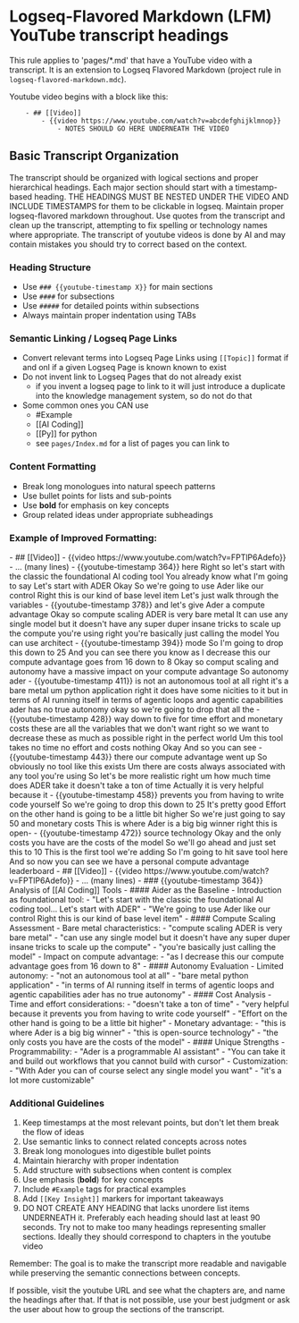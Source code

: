 # Logseq-Flavored Markdown (LFM) YouTube transcript headings

This rule applies to 'pages/*.md' that have a YouTube video with a transcript. It is an extension to Logseq Flavored Markdown (project rule in `logseq-flavored-markdown.mdc`).

Youtube video begins with a block like this:

```
	- ## [[Video]]
		- {{video https://www.youtube.com/watch?v=abcdefghijklmnop}}
			- NOTES SHOULD GO HERE UNDERNEATH THE VIDEO
```

## Basic Transcript Organization

The transcript should be organized with logical sections and proper hierarchical headings. Each major section should start with a timestamp-based heading. THE HEADINGS MUST BE NESTED UNDER THE VIDEO AND INCLUDE TIMESTAMPS for them to be clickable in logseq. Maintain proper logseq-flavored markdown throughout. Use quotes from the transcript and clean up the transcript, attempting to fix spelling or technology names where appropriate. The transcript of youtube videos is done by AI and may contain mistakes you should try to correct based on the context.

### Heading Structure
- Use `### {{youtube-timestamp X}}` for main sections
- Use `####` for subsections
- Use `#####` for detailed points within subsections
- Always maintain proper indentation using TABs

### Semantic Linking / Logseq Page Links
- Convert relevant terms into Logseq Page Links using `[[Topic]]` format if and onl if a given Logseq Page is known known to exist
- Do not invent link to Logseq Pages that do not already exist
    - if you invent a logseq page to link to it will just introduce a duplicate into the knowledge management system, so do not do that 
- Some common ones you CAN use
    - #Example
	- [[AI Coding]]
	- [[Py]] for python
	- see `pages/Index.md` for a list of pages you can link to

### Content Formatting
- Break long monologues into natural speech patterns
- Use bullet points for lists and sub-points
- Use **bold** for emphasis on key concepts
- Group related ideas under appropriate subheadings

### Example of Improved Formatting:

<BEFORE>
	- ## [[Video]]
		- {{video https://www.youtube.com/watch?v=FPTlP6Adefo}}
			- ... (many lines)
			- {{youtube-timestamp 364}} here Right so let's start with the classic the foundational AI coding tool You already know what I'm going to say Let's start with ADER Okay So we're going to use Ader like our control Right this is our kind of base level item Let's just walk through the variables
			- {{youtube-timestamp 378}} and let's give Ader a compute advantage Okay so compute scaling ADER is very bare metal It can use any single model but it doesn't have any super duper insane tricks to scale up the compute you're using right you're basically just calling the model You can use architect
			- {{youtube-timestamp 394}} mode So I'm going to drop this down to 25 And you can see there you know as I decrease this our compute advantage goes from 16 down to 8 Okay so comput scaling and autonomy have a massive impact on your compute advantage So autonomy ader
			- {{youtube-timestamp 411}} is not an autonomous tool at all right it's a bare metal um python application right it does have some nicities to it but in terms of AI running itself in terms of agentic loops and agentic capabilities ader has no true autonomy okay so we're going to drop that all the
			- {{youtube-timestamp 428}} way down to five for time effort and monetary costs these are all the variables that we don't want right so we want to decrease these as much as possible right in the perfect world Um this tool takes no time no effort and costs nothing Okay And so you can see
			- {{youtube-timestamp 443}} there our compute advantage went up So obviously no tool like this exists Um there are costs always associated with any tool you're using So let's be more realistic right um how much time does ADER take it doesn't take a ton of time Actually it is very helpful because it
			- {{youtube-timestamp 458}} prevents you from having to write code yourself So we're going to drop this down to 25 It's pretty good Effort on the other hand is going to be a little bit higher So we're just going to say 50 and monetary costs This is where Ader is a big big winner right this is open-
			- {{youtube-timestamp 472}} source technology Okay and the only costs you have are the costs of the model So we'll go ahead and just set this to 10 This is the first tool we're adding So I'm going to hit save tool here And so now you can see we have a personal compute advantage leaderboard
</BEFORE>

<AFTER>
	- ## [[Video]]
		- {{video https://www.youtube.com/watch?v=FPTlP6Adefo}}
			- ... (many lines)
			- ### {{youtube-timestamp 364}} Analysis of [[AI Coding]] Tools
				- #### Aider as the Baseline
					- Introduction as foundational tool:
						- "Let's start with the classic the foundational AI coding tool... Let's start with ADER"
						- "We're going to use Ader like our control Right this is our kind of base level item"
					- #### Compute Scaling Assessment
						- Bare metal characteristics:
							- "compute scaling ADER is very bare metal"
							- "can use any single model but it doesn't have any super duper insane tricks to scale up the compute"
							- "you're basically just calling the model"
						- Impact on compute advantage:
							- "as I decrease this our compute advantage goes from 16 down to 8"
					- #### Autonomy Evaluation
						- Limited autonomy:
							- "not an autonomous tool at all"
							- "bare metal python application"
							- "in terms of AI running itself in terms of agentic loops and agentic capabilities ader has no true autonomy"
					- #### Cost Analysis
						- Time and effort considerations:
							- "doesn't take a ton of time"
							- "very helpful because it prevents you from having to write code yourself"
							- "Effort on the other hand is going to be a little bit higher"
						- Monetary advantage:
							- "this is where Ader is a big big winner"
							- "this is open-source technology"
							- "the only costs you have are the costs of the model"
					- #### Unique Strengths
						- Programmability:
							- "Ader is a programmable AI assistant"
							- "You can take it and build out workflows that you cannot build with cursor"
						- Customization:
							- "With Ader you can of course select any single model you want"
							- "it's a lot more customizable"
</AFTER>

### Additional Guidelines
1. Keep timestamps at the most relevant points, but don't let them break the flow of ideas
2. Use semantic links to connect related concepts across notes
3. Break long monologues into digestible bullet points
4. Maintain hierarchy with proper indentation
5. Add structure with subsections when content is complex
6. Use emphasis (**bold**) for key concepts
7. Include `#Example` tags for practical examples
8. Add `[[Key Insight]]` markers for important takeaways
9. DO NOT CREATE ANY HEADING that lacks unordere list items UNDERNEATH it. Preferably each heading should last at least 90 seconds. Try not to make too many headings representing smaller sections. Ideally they should correspond to chapters in the youtube video

Remember: The goal is to make the transcript more readable and navigable while preserving the semantic connections between concepts.

If possible, visit the youtube URL and see what the chapters are, and name the headings after that. If that is not possible, use your best judgment or ask the user about how to group the sections of the transcript.
